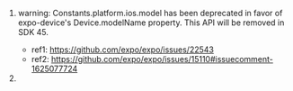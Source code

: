 1. warning: Constants.platform.ios.model has been deprecated in favor of expo-device's Device.modelName property. This API will be removed in SDK 45.

   - ref1: https://github.com/expo/expo/issues/22543
   - ref2: https://github.com/expo/expo/issues/15110#issuecomment-1625077724

2.
